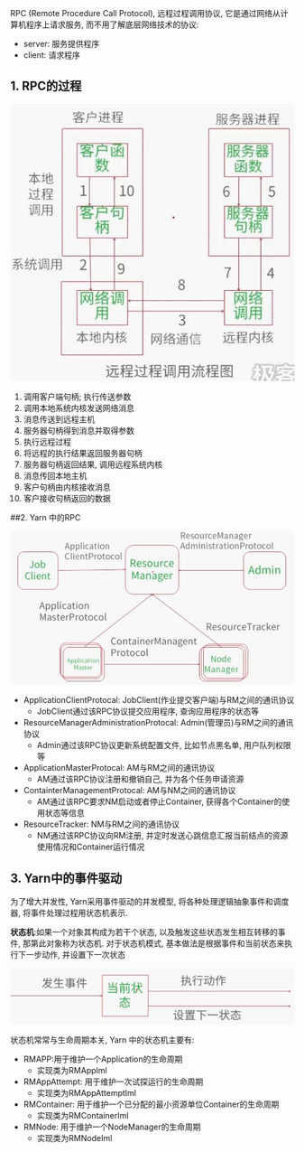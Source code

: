 RPC (Remote Procedure Call Protocol), 远程过程调用协议, 它是通过网络从计算机程序上请求服务, 而不用了解底层网络技术的协议:
- server: 服务提供程序
- client: 请求程序

## 1. RPC的过程

![rpc](../../imgs/yarn/03.jpg)

1. 调用客户端句柄; 执行传送参数
2. 调用本地系统内核发送网络消息
3. 消息传送到远程主机
4. 服务器句柄得到消息并取得参数
5. 执行远程过程
6. 将远程的执行结果返回服务器句柄
7. 服务器句柄返回结果, 调用远程系统内核
8. 消息传回本地主机
9. 客户句柄由内核接收消息
10. 客户接收句柄返回的数据

##2. Yarn 中的RPC

![prc02](../../imgs/yarn/04.jpg)

- ApplicationClientProtocal: JobClient(作业提交客户端)与RM之间的通讯协议
  - JobClient通过该RPC协议提交应用程序, 查询应用程序的状态等
- ResourceManagerAdministrationProtocal: Admin(管理员)与RM之间的通讯协议
  - Admin通过该RPC协议更新系统配置文件, 比如节点黑名单, 用户队列权限等
- ApplicationMasterProtocal: AM与RM之间的通讯协议
  - AM通过该RPC协议注册和撤销自己, 并为各个任务申请资源
- ContainterManagementProtocal: AM与NM之间的通讯协议
  - AM通过该RPC要求NM启动或者停止Container, 获得各个Container的使用状态等信息
- ResourceTracker:  NM与RM之间的通讯协议
  - NM通过该RPC协议向RM注册, 并定时发送心跳信息汇报当前结点的资源使用情况和Container运行情况

## 3. Yarn中的事件驱动 

为了增大并发性, Yarn采用事件驱动的并发模型, 将各种处理逻辑抽象事件和调度器, 将事件处理过程用状态机表示.

**状态机**:如果一个对象其构成为若干个状态, 以及触发这些状态发生相互转移的事件, 那第此对象称为状态机. 对于状态机模式, 基本做法是根据事件和当前状态来执行下一步动作, 并设置下一次状态

![prc02](../../imgs/yarn/06.jpg)

状态机常常与生命周期本关, Yarn 中的状态机主要有:
- RMAPP:用于维护一个Application的生命周期
  + 实现类为RMAppIml
- RMAppAttempt: 用于维护一次试探运行的生命周期
  + 实现类为RMAppAttemptIml
- RMContainer: 用于维护一个已分配的最小资源单位Container的生命周期
  + 实现类为RMContainerIml
- RMNode: 用于维护一个NodeManager的生命周期
  - 实现类为RMNodeIml
